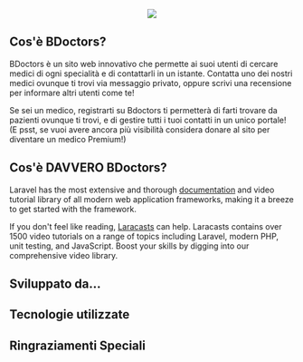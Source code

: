 <p align="center"><img src="/img/bdoctors-screenshot.png" width=""></p>

## Cos'è BDoctors?

BDoctors è un sito web innovativo che permette ai suoi utenti di cercare medici di ogni specialità
e di contattarli in un istante. Contatta uno dei nostri medici ovunque ti trovi via messaggio privato, oppure scrivi una
recensione per informare altri utenti come te!

Se sei un medico, registrarti su Bdoctors ti permetterà di farti trovare da pazienti ovunque ti trovi,
e di gestire tutti i tuoi contatti in un unico portale!
(E psst, se vuoi avere ancora più visibilità considera donare al sito per diventare un medico Premium!)
## Cos'è DAVVERO BDoctors?

Laravel has the most extensive and thorough [documentation](https://laravel.com/docs) and video tutorial library of all modern web application frameworks, making it a breeze to get started with the framework.

If you don't feel like reading, [Laracasts](https://laracasts.com) can help. Laracasts contains over 1500 video tutorials on a range of topics including Laravel, modern PHP, unit testing, and JavaScript. Boost your skills by digging into our comprehensive video library.

## Sviluppato da...

## Tecnologie utilizzate



## Ringraziamenti Speciali



